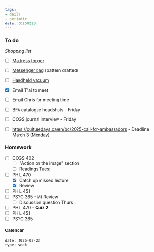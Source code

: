 ```yaml
---
tags:
- daily
- periodic
date: 20250223
---
```


### To do
*Shopping list*
- [ ] [Mattress topper](https://canada.foambymail.com/product/egg-crate-foam-topper.html)
- [ ] [Messenger bag](https://www.sfbags.com/collections/shoulder-messenger-bags/products/vitesse-cycling-musette?variant=31592996241491) (pattern drafted)
- [ ] [Handheld vacuum](https://www.homedepot.ca/product/black-decker-dustbuster-7-2v-cordless-handheld-vacuum/1001584972)
- [x] Email T'ai to meet
- [ ] Email Chris for meeting time
- [ ] BFA catalogue headshots - Friday
- [ ] COGS journal interview - Friday
- [ ] https://culturedays.ca/en/bc/2025-call-for-ambassadors - Deadline March 3 (Monday)


### Homework
- [ ] COGS 402 
	- [ ] "Action on the image" section
	- [ ] Readings
Tues:
- [ ] PHIL 470
	- [x] Catch up missed lecture
	- [x] Review 
- [ ] PHIL 451
- [ ] PSYC 365 - ~~Mt Review~~
	- [ ] Discussion question 
Thurs :
- [ ] PHIL 470 - **Quiz 2** 
- [ ] PHIL 451
- [ ] PSYC 365

#### Calendar
```gEvent
date: 2025-02-23
type: week
```


